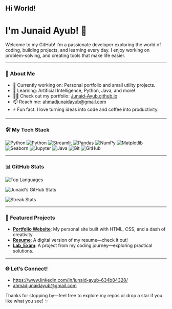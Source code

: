 ## Hi World! 
# I'm Junaid Ayub! 👋

Welcome to my GitHub! I'm a passionate developer exploring the world of coding, building projects, and learning every day. I enjoy working on problem-solving, and creating tools that make life easier.

---

### 🌟 About Me
- 🔭 Currently working on: Personal portfolio and small utility projects.
- 🌱 Learning: Artificial Intelligence, Python, Java, and more!
- 👨‍💻 Check out my portfolio: [Junaid-Ayub.github.io](https://junaid-ayub.github.io/)
- 📫 Reach me: ahmadjunaidayub@gmail.com
- ⚡ Fun fact: I love turning ideas into code and coffee into productivity.

---

### 🛠️ My Tech Stack
![Python](https://img.shields.io/badge/-Python-3776AB?style=flat&logo=python&logoColor=white)
![Python](https://img.shields.io/badge/python-3.x-blue.svg)
![Streamlit](https://img.shields.io/badge/-Streamlit-FF4B4B?style=flat&logo=streamlit&logoColor=white)
![Pandas](https://img.shields.io/badge/-Pandas-150458?style=flat&logo=pandas&logoColor=white)
![NumPy](https://img.shields.io/badge/-NumPy-013243?style=flat&logo=numpy&logoColor=white)
![Matplotlib](https://img.shields.io/badge/-Matplotlib-11557C?style=flat)
![Seaborn](https://img.shields.io/badge/-Seaborn-3793A0?style=flat)
![Jupyter](https://img.shields.io/badge/-Jupyter-F37626?style=flat&logo=jupyter&logoColor=white)
![Java](https://img.shields.io/badge/-Java-007396?style=flat&logo=java&logoColor=white)
![Git](https://img.shields.io/badge/-Git-F05032?style=flat&logo=git&logoColor=white)
![GitHub](https://img.shields.io/badge/-GitHub-181717?style=flat&logo=github)

---

### 📊 GitHub Stats
![Top Languages](https://github-readme-stats.vercel.app/api/top-langs/?username=Junaid-Ayub&layout=compact&theme=radical)

![Junaid's GitHub Stats](https://github-readme-stats.vercel.app/api?username=Junaid-Ayub&show_icons=true&theme=radical)

![Streak Stats](https://github-readme-streak-stats.herokuapp.com/?user=Junaid-Ayub&theme=radical)

---

### 🚀 Featured Projects
- **[Portfolio Website](https://github.com/Junaid-Ayub/Junaid-Ayub.github.io)**: My personal site built with HTML, CSS, and a dash of creativity.
- **[Resume](https://github.com/Junaid-Ayub/Resume)**: A digital version of my resume—check it out!
- **[Lab_Exam](https://github.com/Junaid-Ayub/Lab_Exam)**: A project from my coding journey—exploring practical solutions.

---

### 🌐 Let’s Connect!
-  https://www.linkedin.com/in/junaid-ayub-634b84328/
-  ahmadjunaidayub@gmail.com

Thanks for stopping by—feel free to explore my repos or drop a star if you like what you see! ✨

